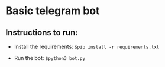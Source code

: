 # **Basic telegram bot**


## Instructions to run:

- Install the requirements: `$pip install -r requirements.txt`

- Run the bot: `$python3 bot.py`
